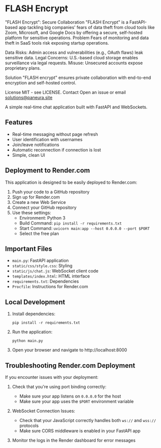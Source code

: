 # FLASH Encrypt
"FLASH Encrypt": Secure Collaboration
"FLASH Encrypt" is a FastAPI-based app tackling big companies' fears of data theft from cloud tools like Zoom, Microsoft, and Google Docs by offering a secure, self-hosted platform for sensitive operations.
Problem
Fears of monitoring and data theft in SaaS tools risk exposing startup operations.

Data Risks: Admin access and vulnerabilities (e.g., OAuth flaws) leak sensitive data.
Legal Concerns: U.S.-based cloud storage enables surveillance via legal requests.
Misuse: Unsecured accounts expose proprietary plans.

Solution
"FLASH encrypt" ensures private collaboration with end-to-end encryption and self-hosted control.


License
MIT - see LICENSE.
Contact
Open an issue or email solutions@paneura.site


A simple real-time chat application built with FastAPI and WebSockets.

## Features

- Real-time messaging without page refresh
- User identification with usernames
- Join/leave notifications
- Automatic reconnection if connection is lost
- Simple, clean UI

## Deployment to Render.com

This application is designed to be easily deployed to Render.com:

1. Push your code to a GitHub repository
2. Sign up for Render.com
3. Create a new Web Service
4. Connect your GitHub repository
5. Use these settings:
   - Environment: Python 3
   - Build Command: `pip install -r requirements.txt`
   - Start Command: `uvicorn main:app --host 0.0.0.0 --port $PORT`
   - Select the free plan

## Important Files

- `main.py`: FastAPI application
- `static/css/style.css`: Styling
- `static/js/chat.js`: WebSocket client code
- `templates/index.html`: HTML interface
- `requirements.txt`: Dependencies
- `Procfile`: Instructions for Render.com

## Local Development

1. Install dependencies:
   ```
   pip install -r requirements.txt
   ```
2. Run the application:
   ```
   python main.py
   ```
3. Open your browser and navigate to http://localhost:8000

## Troubleshooting Render.com Deployment

If you encounter issues with your deployment:

1. Check that you're using port binding correctly:
   - Make sure your app listens on `0.0.0.0` for the host
   - Make sure your app uses the `$PORT` environment variable
   
2. WebSocket Connection Issues:
   - Check that your JavaScript correctly handles both `ws://` and `wss://` protocols
   - Make sure CORS middleware is enabled in your FastAPI app
   
3. Monitor the logs in the Render dashboard for error messages